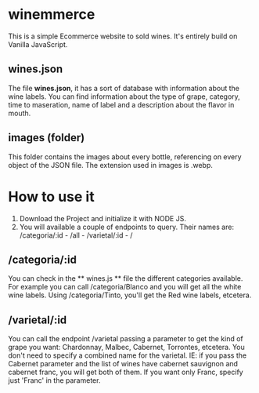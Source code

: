 # winemmerce

This is a simple Ecommerce website to sold wines. It's entirely build on Vanilla JavaScript.

## wines.json
The file **wines.json**, it has a sort of database with information about the wine labels. You can find information about the type of grape, category, time to maseration, name of label and a description about the flavor in mouth.

## images (folder)
This folder contains the images about every bottle, referencing on every object of the JSON file. The extension used in images is .webp.

# How to use it
1. Download the Project and initialize it with NODE JS.
2. You will available a couple of endpoints to query. Their names are: /categoria/:id - /all - /varietal/:id - /

## /categoria/:id

You can check in the ** wines.js ** file the different categories available. For example you can call /categoria/Blanco and you will get all the white wine labels. Using /categoria/Tinto, you'll get the Red wine labels, etcetera.

## /varietal/:id

You can call the endpoint /varietal passing a parameter to get the kind of grape you want: Chardonnay, Malbec, Cabernet, Torrontes, etcetera.
You don't need to specify a combined name for the varietal. IE: if you pass the Cabernet parameter and the list of wines have cabernet sauvignon and cabernet franc, you will get both of them. If you want only Franc, specify just 'Franc' in the parameter.
